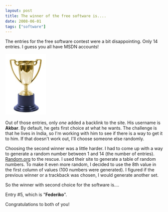 ```yaml
---
layout: post
title: The winner of the free software is....
date: 2008-06-01
tags: ["software"]
---
```


The entries for the free software contest were a bit disappointing. Only 14 entries. I guess you all have MSDN accounts!

![Trophy](trophy.jpg) 

Out of those entries, only _one_ added a backlink to the site. His username is **Akbar**. By default, he gets first choice at what he wants. The challenge is that he lives in India, so I'm working with him to see if there is a way to get it to him. If that doesn't work out, I'll choose someone else randomly.

Choosing the second winner was a little harder. I had to come up with a way to generate a random number between 1 and 14 (the number of entries). [Random.org](http://www.random.org/integers/) to the rescue. I used their site to generate a table of random numbers. To make it even more random, I decided to use the 8th value in the first column of values (100 numbers were generated). I figured if the previous winner or a trackback was chosen, I would generate another set.

So the winner with second choice for the software is....

Entry #5, which is &quot;**Federiko**&quot;.

Congratulations to both of you!